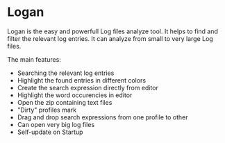 Logan
=====

Logan is the easy and powerfull Log files analyze tool. 
It helps to find and filter the relevant log entries. It can analyze from small to very large Log files. 

The main features:

* Searching the relevant log entries
* Highlight the found entries in different colors
* Create the search expression directly from editor
* Highlight the word occurencies in editor
* Open the zip containing text files
* "Dirty" profiles mark
* Drag and drop search expressions from one profile to other
* Can open very big log files
* Self-update on Startup


